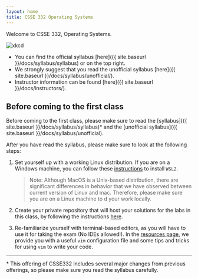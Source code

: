 ```yaml
---
layout: home
title: CSSE 332 Operating Systems
---
```


Welcome to CSSE 332, Operating Systems.

![xkcd](https://imgs.xkcd.com/comics/operating_systems.png)

* You can find the official syllabus [here]({{ site.baseurl
  }}/docs/syllabus/syllabus) or on the top right.
* We strongly suggest that you read the unofficial syllabus [here]({{
  site.baseurl }}/docs/syllabus/unofficial/).
* Instructor information can be found [here]({{ site.baseurl
  }}/docs/instructors/).

## Before coming to the first class

Before coming to the first class, please make sure to read the
[syllabus]({{ site.baseurl }}/docs/syllabus/syllabus)\* and the [unofficial
syllabus]({{ site.baseurl }}/docs/syllabus/unofficial).

After you have read the syllabus, please make sure to look at the following
steps:

  1. Set yourself up with a working Linux distribution. If you are on a Windows
     machine, you can follow these [instructions](./labs/wsl) to install `WSL2`.
     
     > Note: Although MacOS is a Unix-based distribution, there are significant
       differences in behavior that we have observed between current version of
       Linux and mac. Therefore, please make sure you are on a Linux machine to
       d your work locally.

  2. Create your private repository that will host your solutions for the labs
     in this class, by following the instructions [here](./docs/setup).

  3. Re-familiarize yourself with terminal-based editors, as you will have to
     use it for taking the exam (No IDEs allowed!). In the [resources page](),
     we provide you with a useful `vim` configuration file and some tips and
     tricks for using `vim` to write your code.

---

\* This offering of CSSE332 includes several major changes from previous
offerings, so please make sure you read the syllabus carefully.


<!--
After you have WSL2 installed, it might be worth it to note that this entire
site and course content are self-contained in a `git` [repository]({{
  site.gh_repository_url  }}). Feel free to check it out and poke around! 

Then, to get a head start on your assignments, please take a moment to create a
private repository to host your code for the quarter. It is easy to set up a
private repository that pulls changes from the public course repository and
pushes your modifications to your personal private repository. You can find
instructions on how to set it up for the course content repository
[here]({{ site.baseurl }}/docs/making_a_private_repo).

You might also find it useful to setup another private repository for the
course's xv6 laboratories
[repository](https://github.com/rhit-csse332/xv6-riscv-public) using the same
instructions above. 
-->
